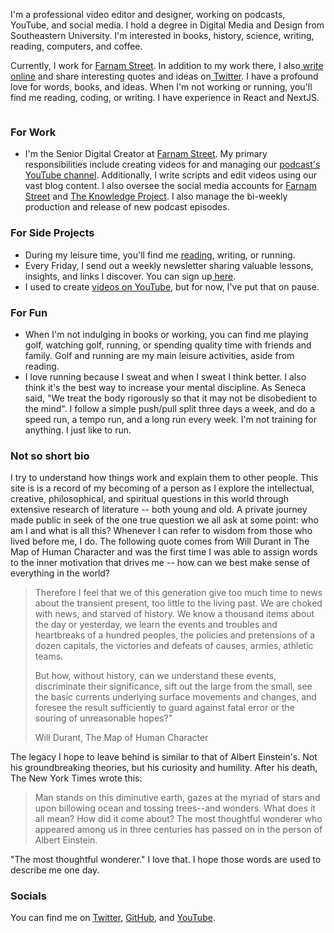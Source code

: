 <p>I&#39;m a professional video editor and designer, working on podcasts, YouTube, and social media. I hold a degree in Digital Media and Design from Southeastern University. I&#39;m interested in books, history, science, writing, reading, computers, and coffee.</p>
<p>Currently, I work for <a href="https://fs.blog/">Farnam Street</a>. In addition to my work there, I also<a href="https://www.dltn.io/writing"> write online</a> and share interesting quotes and ideas on<a href="https://twitter.com/dltnio"> Twitter</a>. I have a profound love for words, books, and ideas. When I&#39;m not working or running, you&#39;ll find me reading, coding, or writing. I have experience in React and NextJS.</p>
<p><img src="https://res.cloudinary.com/dde1q4ekv/image/upload/v1694125072/F4b9BwTawAE_3WO_umydiz.jpg" alt=""></p>
<h3 id="for-work">For Work</h3>
<ul>
<li>I&#39;m the Senior Digital Creator at <a href="https://fs.blog/">Farnam Street</a>. My primary responsibilities include creating videos for and managing our <a href="https://www.youtube.com/channel/UCLtTf_uKt0Itd0NG7txrwXA">podcast&#39;s YouTube channel</a>. Additionally, I write scripts and edit videos using our vast blog content. I also oversee the social media accounts for <a href="https://twitter.com/farnamstreet">Farnam Street</a> and <a href="https://www.instagram.com/tkppodcast/">The Knowledge Project</a>. I also manage the bi-weekly production and release of new podcast episodes.</li>
</ul>
<h3 id="for-side-projects">For Side Projects</h3>
<ul>
<li>During my leisure time, you&#39;ll find me <a href="https://www.dltn.io/notes">reading</a>, writing, or running.</li>
<li>Every Friday, I send out a weekly newsletter sharing valuable lessons, insights, and links I discover. You can sign up<a href="https://www.dltn.io/newsletter"> here</a>.</li>
<li>I used to create <a href="https://youtube.com/@dltnio">videos on YouTube</a>, but for now, I&#39;ve put that on pause.</li>
</ul>
<h3 id="for-fun">For Fun</h3>
<ul>
<li>When I&#39;m not indulging in books or working, you can find me playing golf, watching golf, running, or spending quality time with friends and family. Golf and running are my main leisure activities, aside from reading.</li>
<li>I love running because I sweat and when I sweat I think better. I also think it&#39;s the best way to increase your mental discipline. As Seneca said, &quot;We treat the body rigorously so that it may not be disobedient to the mind&quot;. I follow a simple push/pull split three days a week, and do a speed run, a tempo run, and a long run every week. I&#39;m not training for anything. I just like to run.</li>
</ul>
<ImageWithCaption src="https://res.cloudinary.com/dde1q4ekv/image/upload/v1694125177/F5Ye6EeWoAAQkRl_anmgdw.jpg" caption="Rembrandt van Rijn (1606 - 1669): The Storm on the Sea of Galilee - 1633 - Oil on canvas" />

<h3 id="not-so-short-bio">Not so short bio</h3>
<p>I try to understand how things work and explain them to other people. This site is is a record of my becoming of a person as I explore the intellectual, creative, philosophical, and spiritual questions in this world through extensive research of literature -- both young and old. A private journey made public in seek of the one true question we all ask at some point: who am I and what is all this? Whenever I can refer to wisdom from those who lived before me, I do. The following quote comes from Will Durant in The Map of Human Character and was the first time I was able to assign words to the inner motivation that drives me -- how can we best make sense of everything in the world?</p>
<blockquote>
<p>Therefore I feel that we of this generation give too much time to news about the transient present, too little to the living past. We are choked with news, and starved of history. We know a thousand items about the day or yesterday, we learn the events and troubles and heartbreaks of a hundred peoples, the policies and pretensions of a dozen capitals, the victories and defeats of causes, armies, athletic teams.</p>
<p>But how, without history, can we understand these events, discriminate their significance, sift out the large from the small, see the basic currents underlying surface movements and changes, and foresee the result sufficiently to guard against fatal error or the souring of unreasonable hopes?&quot;</p>
<p>Will Durant, The Map of Human Character</p>
</blockquote>
<p>The legacy I hope to leave behind is similar to that of Albert Einstein&#39;s. Not his groundbreaking theories, but his curiosity and humility. After his death, The New York Times wrote this:</p>
<blockquote>
Man stands on this diminutive earth, gazes at the myriad of stars and upon billowing ocean and tossing trees--and wonders. What does it all mean? How did it come about? The most thoughtful wonderer who appeared among us in three centuries has passed on in the person of Albert Einstein.</p>
</blockquote>
<p>&quot;The most thoughtful wonderer.&quot; I love that. I hope those words are used to describe me one day.</p>
<h3 id="socials">Socials</h3>
<p>You can find me on <a href="https://www.twitter.com/dltnio">Twitter</a>, <a href="https://github.com/dmabery">GitHub</a>, and <a href="https://www.youtube.com/@dltnio">YouTube</a>.</p>
